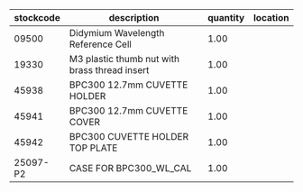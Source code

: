 |stockcode|description|quantity|location|
|---------|-----------|--------|--------|
|09500|Didymium Wavelength Reference Cell|1.00||
|19330|M3 plastic thumb nut with brass thread insert|1.00||
|45938|BPC300 12.7mm CUVETTE HOLDER|1.00||
|45941|BPC300 12.7mm CUVETTE COVER|1.00||
|45942|BPC300 CUVETTE HOLDER TOP PLATE|1.00||
|25097-P2|CASE FOR BPC300_WL_CAL|1.00||
